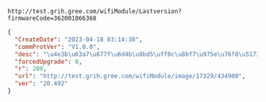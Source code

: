 `http://test.grih.gree.com/wifiModule/Lastversion?firmwareCode=362001066368`

```json
{
  "CreateDate": "2023-04-18 03:14:38",
  "commProtVer": "V1.0.0",
  "desc": "\u4e3b\u63a7\u677f\u6d4b\u8bd5\uff0c\u8bf7\u975e\u76f8\u5173\u4eba\u5458\u4e0d\u8981\u66f4\u65b0!\u8c22\u8c22\uff01\r\n",
  "forcedUpgrade": 0,
  "r": 200,
  "url": "http://test.grih.gree.com/wifiModule/image/17329/434900",
  "ver": "20.492"
}
```